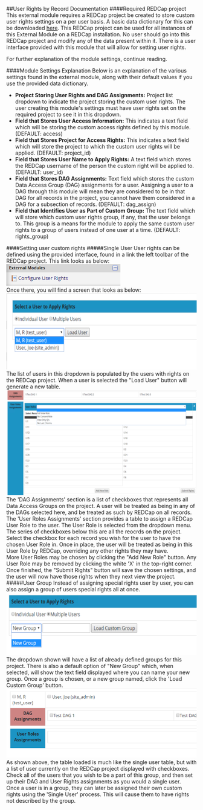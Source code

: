 ##User Rights by Record Documentation
####Required REDCap project
This external module requires a REDCap project be created to store custom user rights settings on a per user basis. A basic data dictionary for this can be downloaded <a href='https://cdn.jsdelivr.net/gh/vanderbilt-redcap/user-rights-by-record/includes/UserRightsModuleSettings_DataDictionary.csv' download='UserRightsModuleSettings_DataDictionary.csv'>here</a>. This REDCap project can be used for all instances of this External Module on a REDCap installation. No user should go into this REDCap project and modify any of the data present within it. There is a user interface provided with this module that will allow for setting user rights.

For further explanation of the module settings, continue reading.

####Module Settings Explanation
Below is an explanation of the various settings found in the external module, along with their default values if you use the provided data dictionary.<br/>
* **Project Storing User Rights and DAG Assignments:** Project list dropdown to indicate the project storing the custom user rights. The user creating this module's settings must have user rights set on the required project to see it in this dropdown.
* **Field that Stores User Access Information:** This indicates a text field which will be storing the custom access rights defined by this module. (DEFAULT: access)
* **Field that Stores Project for Access Rights:** This indicates a text field which will store the project to which the custom user rights will be applied. (DEFAULT: project_id)
* **Field that Stores User Name to Apply Rights:** A text field which stores the REDCap username of the person the custom right will be applied to. (DEFAULT: user_id)
* **Field that Stores DAG Assignments:** Text field which stores the custom Data Access Group (DAG) assignments for a user. Assigning a user to a DAG through this module will mean they are considered to be in that DAG for all records in the project, you cannot have them considered in a DAG for a subsection of records. (DEFAULT: dag_assign)
* **Field that Identifies User as Part of Custom Group:** The text field which will store which custom user rights group, if any, that the user belongs to. This group is a means for the module to apply the same custom user rights to a group of users instead of one user at a time. (DEFAULT: rights_group)

####Setting user custom rights
#####Single User
User rights can be defined using the provided interface, found in a link the left toolbar of the REDCap project. This link looks as below:
![Module Link](includes/module_configure_link.png)<br/>
Once there, you will find a screen that looks as below:<br/>
![User Select](includes/module_user_drop.png)<br/>
The list of users in this dropdown is populated by the users with rights on the REDCap project. When a user is selected the "Load User" button will generate a new table.<br/>
![User Settings](includes/module_user_settings.png)<br/>
The 'DAG Assignments' section is a list of checkboxes that represents all Data Access Groups on the project. A user will be treated as being in any of the DAGs selected here, and be treated as such by REDCap on all records.<br/>
The 'User Roles Assignments' section provides a table to assign a REDCap User Role to the user. The User Role is selected from the dropdown menu. The series of checkboxes below this are all the reocrds on the project. Select the checkbox for each record you wish for the user to have the chosen User Role in. Once in place, the user will be treated as being in this User Role by REDCap, overriding any other rights they may have.<br/>
More User Roles may be chosen by clicking the "Add New Role" button. Any User Role may be removed by clicking the white 'X' in the top-right corner.<br/>
Once finished, the "Submit Rights" button will save the chosen settings, and the user will now have those rights when they next view the project.<br/>
#####User Group
Instead of assigning special rights user by user, you can also assign a group of users special rights all at once.
![Group Select](includes/module_group_drop.png)<br/>
The dropdown shown will have a list of already defined groups for this project. There is also a default option of "New Group" which, when selected, will show the text field displayed where you can name your new group. Once a group is chosen, or a new group named, click the 'Load Custom Group' button.
![Group Settings](includes/module_group_settings.PNG)<br/>
As shown above, the table loaded is much like the single user table, but with a list of user currently on the REDCap project displayed with checkboxes. Check all of the users that you wish to be a part of this group, and then set up their DAG and User Rights assignments as you would a single user.<br/>
Once a user is in a group, they can later be assigned their own custom rights using the 'Single User' process. This will cause them to have rights not described by the group.